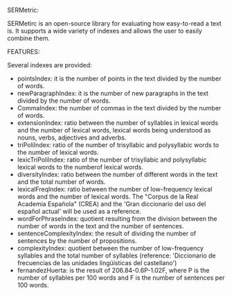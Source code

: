 SERMetric:

SERMetirc is an open-source library for evaluating how easy-to-read a text is. It supports a wide variety of indexes and allows the user to easily combine them. 


FEATURES:

Several indexes are provided:

* pointsIndex: it is the number of points in the text divided by the number of words.
* newParagraphIndex: it is the number of new paragraphs in the text divided by the number of words.
* CommaIndex: the number of commas in the text divided by the number of words.
* extensionIndex: ratio between the number of syllables in lexical words and the number of lexical words, lexical words being understood  as nouns, verbs, adjectives and adverbs.
* triPoliIndex: ratio of the number of trisyllabic and polysyllabic words to the number of lexical words.
* lexicTriPoliIndex: ratio of the  number of trisyllabic and polysyllabic lexical  words to the numberof lexical words.
* diversityIndex: ratio between the  number of different words in the text and the total number of words.
* lexicalFreqIndex: ratio between the number of low-frequency lexical words and the number of lexical words. The "Corpus de la Real Academia Española" (CREA) and the 'Gran diccionario del uso del español actual' will be used as a reference.
* wordForPhraseIndex: quotient resulting from the division between the number of words in the text and the number of sentences.
* sentenceComplexityIndex: the result of dividing the number of sentences by the number of propositions.
* complexityIndex: quotient between the number of low-frequency syllables and the total number of syllables (reference: 'Diccionario de frecuencias de las unidades lingüísticas del castellano')
* fernandezHuerta: is the result of 206.84-0.6P-1.02F, where P is the number of syllables per 100 words  and F is the number of sentences per 100 words.